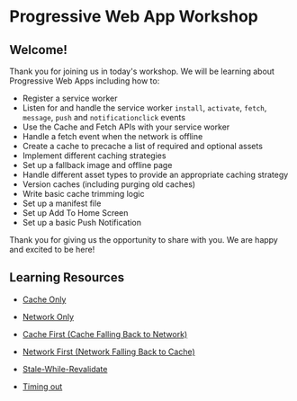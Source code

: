 # Progressive Web App Workshop

## Welcome!

Thank you for joining us in today's workshop. We will be learning about Progressive Web Apps including how to:

- Register a service worker
- Listen for and handle the service worker `install`, `activate`, `fetch`, `message`, `push` and `notificationclick` events
- Use the Cache and Fetch APIs with your service worker
- Handle a fetch event when the network is offline
- Create a cache to precache a list of required and optional assets
- Implement different caching strategies
- Set up a fallback image and offline page
- Handle different asset types to provide an appropriate caching strategy
- Version caches (including purging old caches)
- Write basic cache trimming logic
- Set up a manifest file
- Set up Add To Home Screen
- Set up a basic Push Notification

Thank you for giving us the opportunity to share with you. We are happy and excited to be here!

## Learning Resources

- [Cache Only](https://jakearchibald.com/2014/offline-cookbook/#cache-only)
- [Network Only](https://jakearchibald.com/2014/offline-cookbook/#network-only)
- [Cache First (Cache Falling Back to Network)](https://jakearchibald.com/2014/offline-cookbook/#cache-falling-back-to-network)
- [Network First (Network Falling Back to Cache)](https://jakearchibald.com/2014/offline-cookbook/#network-falling-back-to-cache)
- [Stale-While-Revalidate](https://developers.google.com/web/fundamentals/instant-and-offline/offline-cookbook/#stale-while-revalidate)

- [Timing out](https://adactio.com/journal/15122)
